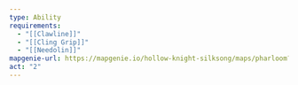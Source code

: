 ```yaml
---
type: Ability
requirements:
  - "[[Clawline]]"
  - "[[Cling Grip]]"
  - "[[Needolin]]"
mapgenie-url: https://mapgenie.io/hollow-knight-silksong/maps/pharloom?locationIds=479103
act: "2"
---
```

